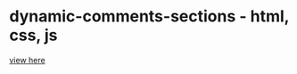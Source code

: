 # dynamic-comments-sections - html, css, js
[view here]( https://nenorvalls.github.io/dynamic-comments-sections/)
